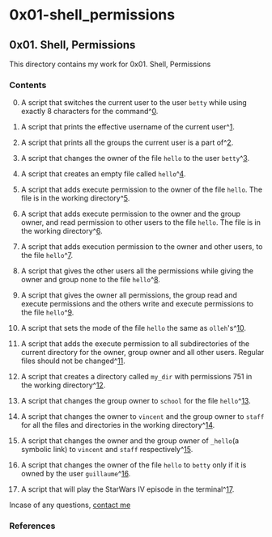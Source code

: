 # 0x01-shell_permissions

## 0x01. Shell, Permissions

This directory contains my work for 0x01. Shell, Permissions

### Contents

0. A script that switches the current user to the user ```betty``` while using exactly 8 characters for the command^[0].

1. A script that prints the effective username of the current user^[1].

2. A script that prints all the groups the current user is a part of^[2].

3. A script that changes the owner of the file ```hello``` to the user ```betty```^[3].

4. A script that creates an empty file called ```hello```^[4].

5. A script that adds execute permission to the owner of the file ```hello```. The file is in the working directory^[5].

6. A script that adds execute permission to the owner and the group owner, and read permission to other users to the file ```hello```. The file is in the working directory^[6].

7. A script that adds execution permission to the owner and other users, to the file ```hello```^[7].

8. A script that gives the other users all the permissions while giving the owner and group none to the file ```hello```^[8].

9. A script that gives the owner all permissions, the group read and execute permissions and the others write and execute permissions to the file ```hello```^[9].

10. A script that sets the mode of the file ```hello``` the same as ```olleh```'s^[10].

11. A script that adds the execute permission to all subdirectories of the current directory for the owner, group owner and all other users. Regular files should not be changed^[11].

12. A script that creates a directory called ```my_dir``` with permissions 751 in the working directory^[12].

13. A script that changes the group owner to ```school``` for the file ```hello```^[13].

14. A script that changes the owner to ```vincent``` and the group owner to ```staff``` for all the files and directories in the working directory^[14].

15. A script that changes the owner and the group owner of ```_hello```(a symbolic link) to ```vincent``` and ```staff``` respectively^[15].

16. A script that changes the owner of the file ```hello``` to ```betty``` only if it is owned by the user ```guillaume```^[16].

17. A script that will play the StarWars IV episode in the terminal^[17].

Incase of any questions, [contact me](https://www.linkedin.com/in/ianonjuguna)

### References

[0]: 0-iam_betty.

[1]: 1-who_am_i.

[2]: 2-groups.

[3]: 3-new_owner.

[4]: 4-empty.

[5]: 5-execute.

[6]: 6-multiple_permissions.

[7]: 7-everybody.

[8]: 8-James_Bond.

[9]: 9-John_Doe.

[10]: 10-mirror_permissions.

[11]: 11-directories_permissions.

[12]: 12-directory_permissions.

[13]: 13-change_group.

[14]: 100-change_owner_and_group.

[15]: 101-symbolic_link_permissions.

[16]: 102-if_only.

[17]: 103-Star_Wars.
